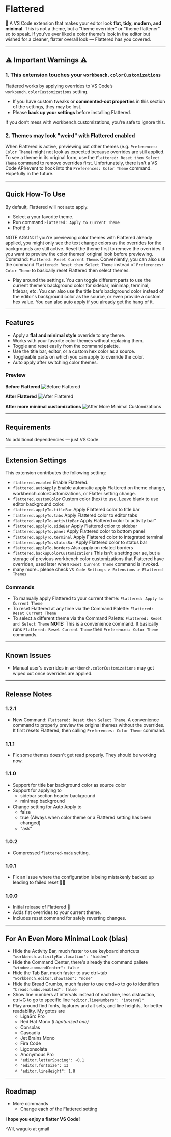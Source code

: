 # Flattered

👋 A VS Code extension that makes your editor look **flat, tidy, modern, and minimal**. This is not a theme, but a "theme overrider" or "theme flattener" so to speak. If you’ve ever liked a color theme's look in the editor but wished for a cleaner, flatter overall look — Flattered has you covered.

---

## ⚠︎ ️Important Warnings ⚠︎

### 1. This extension touches your `workbench.colorCustomizations`
Flattered works by applying overrides to VS Code’s `workbench.colorCustomizations` setting.
- If you have custom tweaks or **commented-out properties** in this section of the settings, they may be lost.
- Please **back up your settings** before installing Flattered.

If you don’t mess with workbench.customizations, you’re safe to ignore this.

### 2. Themes may look "weird" with Flattered enabled
When Flattered is active, previewing out other themes (e.g. `Preferences: Color Theme`) might not look as expected because overrides are still applied.
To see a theme in its original form, use the `Flattered: Reset then Select Theme` command to remove overrides first. Unfortunately, there isn't a VS Code API/event to hook into the `Preferences: Color Theme` command. Hopefully in the future.

---

## Quick How-To Use

By default, Flattered will not auto apply.
- Select a your favorite theme.
- Run command `Flattered: Apply to Current Theme`
- Profit! :)

NOTE AGAIN: If you're previewing color themes with Flattered already applied, you might only see the text change colors as the overrides for the backgrounds are still active. Reset the theme first to remove the overrides if you want to preview the color themes' original look before previewing. Command: `Flattered: Reset Current Theme`. Conveniently, you can also use the command `Flattered: Reset then Select Theme` instead of `Preferences: Color Theme` to basically reset Flattered then select themes.

- Play around the settings. You can toggle different parts to use the current theme's background color for sidebar, minimap, terminal, titlebar, etc. You can also use the title bar's background color instead of the editor's background color as the source, or even provide a custom hex value. You can also auto apply if you already get the hang of it.


---

## Features

- Apply a **flat and minimal style** override to any theme.
- Works with your favorite color themes without replacing them.
- Toggle and reset easily from the command palette.
- Use the title bar, editor, or a custom hex color as a source.
- Toggleable parts on which you can apply to override the color.
- Auto apply after switching color themes.

### Preview

**Before Flattered**
![Before Flattered](images/before.png)

**After Flattered**
![After Flattered](images/after.png)

**After more minimal customizations**
![After More Minimal Customizations](images/minimal.png)

---

## Requirements

No additional dependencies — just VS Code.

---

## Extension Settings

This extension contributes the following setting:

- `flattered.enabled`
Enable Flattered.
- `flattered.autoApply`
Enable automatic apply Flattered on theme change, workbench.colorCustomizations, or Flatter setting change.
- `flattered.customColor`
Custom color (hex) to use. Leave blank to use editor background color.
- `flattered.applyTo.titleBar`
Apply Flattered color to title bar
- `flattered.applyTo.tabs`
Apply Flattered color to editor tabs
- `flattered.applyTo.activityBar`
Apply Flattered color to activity bar"
- `flattered.applyTo.sideBar`
Apply Flattered color to sidebar
- `flattered.applyTo.panel`
Apply Flattered color to bottom panel
- `flattered.applyTo.terminal`
Apply Flattered color to integrated terminal
- `flattered.applyTo.statusBar`
Apply Flattered color to status bar
- `flattered.applyTo.borders`
Also apply on related borders
- `flattered.backupColorCustomizations`
This isn't a setting per se, but a storage of previous workbench color customizations that Flattered have overriden, used later when `Reset Current Theme` command is invoked.
- many more.. please check `VS Code Settings > Extensions > Flattered Themes`

### Commands
- To manually apply Flattered to your current theme:
`Flattered: Apply to Current Theme`
- To reset Flattered at any time via the Command Palette:
`Flattered: Reset Current Theme`
- To select a different theme via the Command Palette:
`Flattered: Reset and Select Theme`
**NOTE:** This is a convenience command. It basically runs `Flattered: Reset Current Theme` then `Preferences: Color Theme` commands.

---

## Known Issues

- Manual user's overrides in `workbench.colorCustomizations` may get wiped out once overrides are applied.

---

## Release Notes


### 1.2.1
- New Command: `Flattered: Reset then Select Theme`. A convenience command to properly preview the original themes without the overrides. It first resets Flattered, then calling `Preferences: Color Theme` command.

### 1.1.1
- Fix some themes doesn't get read properly. They should be working now.

### 1.1.0
- Support for title bar background color as source color
- Support for applying to
  - sidebar section header background
  - minimap background
- Change setting for Auto Apply to
  - false
  - true (Always when color theme or a Flattered setting has been changed)
  - "ask"

### 1.0.2
- Compressed `flattered-made` setting.

### 1.0.1
- Fix an issue where the configuration is being mistakenly backed up leading to failed reset 🤦🏼

### 1.0.0
- Initial release of Flattered 🎉
- Adds flat overrides to your current theme.
- Includes reset command for safely reverting changes.

---

## For An Even More Minimal Look (bias)
- Hide the Activity Bar, much faster to use keyboard shortcuts
`"workbench.activityBar.location": "hidden"`
- Hide the Command Center, there's already the command pallete
`"window.commandCenter": false`
- Hide the Tab Bar, much faster to use ctrl+tab
`"workbench.editor.showTabs": "none"`
- Hide the Bread Crumbs, much faster to use cmd+o to go to identifiers
`"breadcrumbs.enabled": false`
- Show line numbers at intervals instead of each line, less distraction, ctrl+G to go to specific line
`"editor.lineNumbers": "interval"`
- Play around find fonts, ligatures and alt sets, and line heights, for better readability. My gotos are
  - LigaSrc Pro
  - Red Hat Mono *(I ligaturized one)*
  - Consolas
  - Cascadia
  - Jet Brains Mono
  - Fira Code
  - Ligconsolata
  - Anonymous Pro
  - `"editor.letterSpacing": -0.1`
  - `"editor.fontSize": 13`
  - `"editor.lineHeight": 1.8`
---

## Roadmap
- More commands
  - Change each of the Flattered setting


**I hope you enjoy a flatter VS Code!**

-Wil, wagulo at gmail
